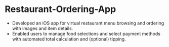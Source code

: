 # Restaurant-Ordering-App

- Developed an iOS app for virtual restaurant menu browsing and ordering with images and item details.
- Enabled users to manage food selections and select payment methods with automated total calculation and (optional) tipping.
